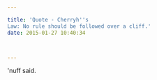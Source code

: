 ```yaml
---

title: 'Quote - Cherryh''s
Law: No rule should be followed over a cliff.'
date: 2015-01-27 10:40:34



---
```


'nuff said.
